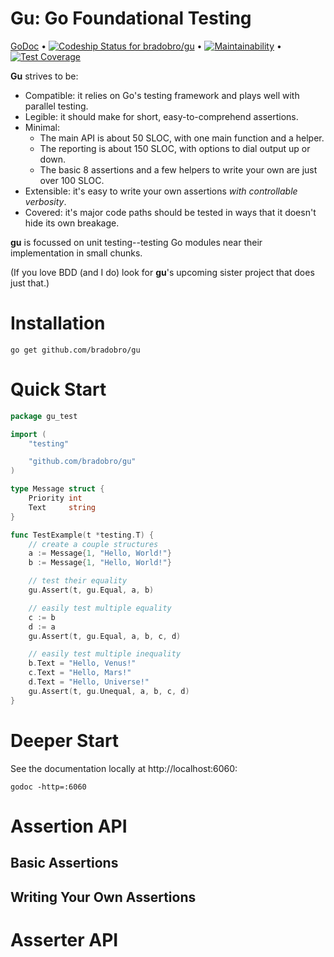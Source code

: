 # Gu: Go Foundational Testing

[GoDoc](https://godoc.org/github.com/bradobro/gu) • [ ![Codeship Status for bradobro/gu](https://app.codeship.com/projects/9544f7b0-3e90-0136-3d5d-32fde32a4b52/status?branch=master)](https://app.codeship.com/projects/290760) • [![Maintainability](https://api.codeclimate.com/v1/badges/74651756272c02bb6370/maintainability)](https://codeclimate.com/github/bradobro/gu/maintainability) • [![Test Coverage](https://api.codeclimate.com/v1/badges/74651756272c02bb6370/test_coverage)](https://codeclimate.com/github/bradobro/gu/test_coverage)


**Gu** strives to be:

- Compatible: it relies on Go's testing framework and plays well with parallel testing.
- Legible: it should make for short, easy-to-comprehend assertions.
- Minimal:
    - The main API is about 50 SLOC, with one main function and a helper.
    - The reporting is about 150 SLOC, with options to dial output up or down.
    - The basic 8 assertions and a few helpers to write your own are just over 100 SLOC.
- Extensible: it's easy to write your own assertions *with controllable verbosity*.
- Covered: it's major code paths should be tested in ways that it doesn't hide its own breakage.

**gu** is focussed on unit testing--testing Go modules near their implementation in small chunks.

(If you love BDD (and I do) look for **gu**'s upcoming sister project that does just that.)

# Installation

`go get github.com/bradobro/gu`

# Quick Start

```Go
package gu_test

import (
	"testing"

	"github.com/bradobro/gu"
)

type Message struct {
	Priority int
	Text     string
}

func TestExample(t *testing.T) {
	// create a couple structures
	a := Message{1, "Hello, World!"}
	b := Message{1, "Hello, World!"}

	// test their equality
	gu.Assert(t, gu.Equal, a, b)

	// easily test multiple equality
	c := b
	d := a
	gu.Assert(t, gu.Equal, a, b, c, d)

	// easily test multiple inequality
	b.Text = "Hello, Venus!"
	c.Text = "Hello, Mars!"
	d.Text = "Hello, Universe!"
	gu.Assert(t, gu.Unequal, a, b, c, d)
}
```

# Deeper Start

See the documentation locally at http://localhost:6060:

`godoc -http=:6060`

# Assertion API

## Basic Assertions

## Writing Your Own Assertions

# Asserter API
